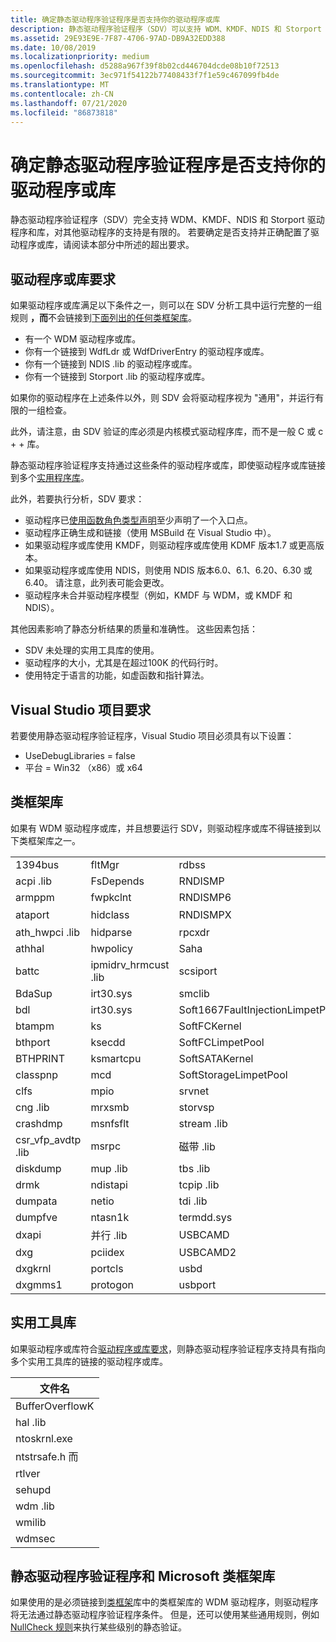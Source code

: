 ```yaml
---
title: 确定静态驱动程序验证程序是否支持你的驱动程序或库
description: 静态驱动程序验证程序（SDV）可以支持 WDM、KMDF、NDIS 和 Storport 驱动程序和库。 若要确定是否支持并正确配置了驱动程序或库，请阅读本部分中所述的超出要求。
ms.assetid: 29E93E9E-7F87-4706-97AD-DB9A32EDD388
ms.date: 10/08/2019
ms.localizationpriority: medium
ms.openlocfilehash: d5288a967f39f8b02cd446704dcde08b10f72513
ms.sourcegitcommit: 3ec971f54122b77408433f7f1e59c467099fb4de
ms.translationtype: MT
ms.contentlocale: zh-CN
ms.lasthandoff: 07/21/2020
ms.locfileid: "86873818"
---
```

# <a name="determining-if-static-driver-verifier-supports-your-driver-or-library"></a>确定静态驱动程序验证程序是否支持你的驱动程序或库

静态驱动程序验证程序（SDV）完全支持 WDM、KMDF、NDIS 和 Storport 驱动程序和库，对其他驱动程序的支持是有限的。 若要确定是否支持并正确配置了驱动程序或库，请阅读本部分中所述的超出要求。

## <a name="driver-or-library-requirements"></a>驱动程序或库要求

如果驱动程序或库满足以下条件之一，则可以在 SDV 分析工具中运行完整的一组规则 **，而**不会链接到[下面列出的任何类框架库](#class-framework-libraries)。

- 有一个 WDM 驱动程序或库。
- 你有一个链接到 WdfLdr 或 WdfDriverEntry 的驱动程序或库。
- 你有一个链接到 NDIS .lib 的驱动程序或库。
- 你有一个链接到 Storport .lib 的驱动程序或库。

如果你的驱动程序在上述条件以外，则 SDV 会将驱动程序视为 "通用"，并运行有限的一组检查。

此外，请注意，由 SDV 验证的库必须是内核模式驱动程序库，而不是一般 C 或 c + + 库。  

静态驱动程序验证程序支持通过这些条件的驱动程序或库，即使驱动程序或库链接到多个[实用程序库](#utility-libraries)。

此外，若要执行分析，SDV 要求：

- 驱动程序已[使用函数角色类型声明](using-function-role-type-declarations.md)至少声明了一个入口点。
- 驱动程序正确生成和链接（使用 MSBuild 在 Visual Studio 中）。
- 如果驱动程序或库使用 KMDF，则驱动程序或库使用 KDMF 版本1.7 或更高版本。
- 如果驱动程序或库使用 NDIS，则使用 NDIS 版本6.0、6.1、6.20、6.30 或6.40。 请注意，此列表可能会更改。
- 驱动程序未合并驱动程序模型（例如，KMDF 与 WDM，或 KMDF 和 NDIS）。

其他因素影响了静态分析结果的质量和准确性。 这些因素包括：

- SDV 未处理的实用工具库的使用。
- 驱动程序的大小，尤其是在超过100K 的代码行时。
- 使用特定于语言的功能，如虚函数和指针算法。

## <a name="visual-studio-project-requirements"></a>Visual Studio 项目要求

若要使用静态驱动程序验证程序，Visual Studio 项目必须具有以下设置：

- UseDebugLibraries = false
- 平台 = Win32 （x86）或 x64

## <a name="class-framework-libraries"></a>类框架库

如果有 WDM 驱动程序或库，并且想要运行 SDV，则驱动程序或库不得链接到以下类框架库之一。

<table>
<colgroup>
<col width="25%" />
<col width="25%" />
<col width="25%" />
<col width="25%" />
</colgroup>
<tbody>
<tr class="odd">
<td align="left">1394bus</td>
<td align="left">fltMgr</td>
<td align="left">rdbss</td>
<td align="left">usbrpm</td>
</tr>
<tr class="even">
<td align="left">acpi .lib</td>
<td align="left">FsDepends</td>
<td align="left">RNDISMP</td>
<td align="left">videoprt</td>
</tr>
<tr class="odd">
<td align="left">armppm</td>
<td align="left">fwpkclnt</td>
<td align="left">RNDISMP6</td>
<td align="left">vwififlt</td>
</tr>
<tr class="even">
<td align="left">ataport</td>
<td align="left">hidclass</td>
<td align="left">RNDISMPX</td>
<td align="left">看门程序</td>
</tr>
<tr class="odd">
<td align="left">ath_hwpci .lib</td>
<td align="left">hidparse</td>
<td align="left">rpcxdr</td>
<td align="left">win32k.sys</td>
</tr>
<tr class="even">
<td align="left">athhal</td>
<td align="left">hwpolicy</td>
<td align="left">Saha</td>
<td align="left">winhv</td>
</tr>
<tr class="odd">
<td align="left">battc</td>
<td align="left">ipmidrv_hrmcust .lib</td>
<td align="left">scsiport</td>
<td align="left">WMBBCLASS</td>
</tr>
<tr class="even">
<td align="left">BdaSup</td>
<td align="left">irt30.sys</td>
<td align="left">smclib</td>
<td align="left"></td>
</tr>
<tr class="odd">
<td align="left">bdl</td>
<td align="left">irt30.sys</td>
<td align="left">Soft1667FaultInjectionLimpetPool</td>
<td align="left"></td>
</tr>
<tr class="even">
<td align="left">btampm</td>
<td align="left">ks</td>
<td align="left">SoftFCKernel</td>
<td align="left"></td>
</tr>
<tr class="odd">
<td align="left">bthport</td>
<td align="left">ksecdd</td>
<td align="left">SoftFCLimpetPool</td>
<td align="left"></td>
</tr>
<tr class="even">
<td align="left">BTHPRINT</td>
<td align="left">ksmartcpu</td>
<td align="left">SoftSATAKernel</td>
<td align="left"></td>
</tr>
<tr class="odd">
<td align="left">classpnp</td>
<td align="left">mcd</td>
<td align="left">SoftStorageLimpetPool</td>
<td align="left"></td>
</tr>
<tr class="even">
<td align="left">clfs</td>
<td align="left">mpio</td>
<td align="left">srvnet</td>
<td align="left"></td>
</tr>
<tr class="odd">
<td align="left">cng .lib</td>
<td align="left">mrxsmb</td>
<td align="left">storvsp</td>
<td align="left"></td>
</tr>
<tr class="even">
<td align="left">crashdmp</td>
<td align="left">msnfsflt</td>
<td align="left">stream .lib</td>
<td align="left"></td>
</tr>
<tr class="odd">
<td align="left">csr_vfp_avdtp .lib</td>
<td align="left">msrpc</td>
<td align="left">磁带 .lib</td>
<td align="left"></td>
</tr>
<tr class="even">
<td align="left">diskdump</td>
<td align="left">mup .lib</td>
<td align="left">tbs .lib</td>
<td align="left"></td>
</tr>
<tr class="odd">
<td align="left">drmk</td>
<td align="left">ndistapi</td>
<td align="left">tcpip .lib</td>
<td align="left"></td>
</tr>
<tr class="even">
<td align="left">dumpata</td>
<td align="left">netio</td>
<td align="left">tdi .lib</td>
<td align="left"></td>
</tr>
<tr class="odd">
<td align="left">dumpfve</td>
<td align="left">ntasn1k</td>
<td align="left">termdd.sys</td>
<td align="left"></td>
</tr>
<tr class="even">
<td align="left">dxapi</td>
<td align="left">并行 .lib</td>
<td align="left">USBCAMD</td>
<td align="left"></td>
</tr>
<tr class="odd">
<td align="left">dxg</td>
<td align="left">pciidex</td>
<td align="left">USBCAMD2</td>
<td align="left"></td>
</tr>
<tr class="even">
<td align="left">dxgkrnl</td>
<td align="left">portcls</td>
<td align="left">usbd</td>
<td align="left"></td>
</tr>
<tr class="odd">
<td align="left">dxgmms1</td>
<td align="left">protogon</td>
<td align="left">usbport</td>
<td align="left"></td>
</tr>
</tbody>
</table>

## <a name="utility-libraries"></a>实用工具库

如果驱动程序或库符合[驱动程序或库要求](#driver-or-library-requirements)，则静态驱动程序验证程序支持具有指向多个实用工具库的链接的驱动程序或库。

| 文件名           |
|---------------------|
| BufferOverflowK |
| hal .lib             |
| ntoskrnl.exe        |
| ntstrsafe.h 而       |
| rtlver          |
| sehupd          |
| wdm .lib             |
| wmilib          |
| wdmsec          |

## <a name="static-driver-verifier-and-microsoft-class-framework-libraries"></a>静态驱动程序验证程序和 Microsoft 类框架库

如果使用的是必须链接到[类框架](#class-framework-libraries)库中的类框架库的 WDM 驱动程序，则驱动程序将无法通过静态驱动程序验证程序条件。 但是，还可以使用某些通用规则，例如[NullCheck 规则](https://docs.microsoft.com/windows-hardware/drivers/devtest/nullcheck)来执行某些级别的静态验证。
